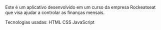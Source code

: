 Este é um aplicativo desenvolvido em um curso da empresa Rockeatseat que visa ajudar a controlar as finanças mensais. 

Tecnologias usadas:
HTML
CSS
JavaScript